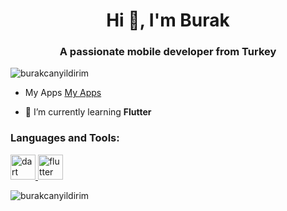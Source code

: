 <h1 align="center">Hi 👋, I'm Burak</h1>
<h3 align="center">A passionate mobile developer from Turkey</h3>

<p align="left"> <img src="https://komarev.com/ghpvc/?username=burakcanyildirim&label=Profile%20views&color=0e75b6&style=flat" alt="burakcanyildirim" /> </p>

- My Apps [My Apps](https://burakcanyildirim.github.io/)

- 🌱 I’m currently learning **Flutter**


<h3 align="left">Languages and Tools:</h3>
<p align="left"> <a href="https://dart.dev" target="_blank"> <img src="https://www.vectorlogo.zone/logos/dartlang/dartlang-icon.svg" alt="dart" width="40" height="40"/> </a> <a href="https://flutter.dev" target="_blank"> <img src="https://www.vectorlogo.zone/logos/flutterio/flutterio-icon.svg" alt="flutter" width="40" height="40"/> </a> </p>

<p><img align="center" src="https://github-readme-stats.vercel.app/api/top-langs?username=burakcanyildirim&show_icons=true&locale=en&layout=compact" alt="burakcanyildirim" /></p>
